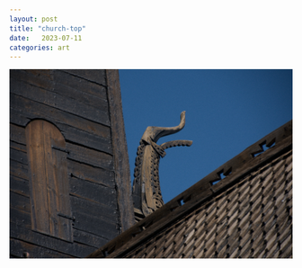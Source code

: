 ```yaml
---
layout: post
title: "church-top"
date:   2023-07-11
categories: art
---
```


![church-top](/img/arts/norway-2023/church-top.jpg)
